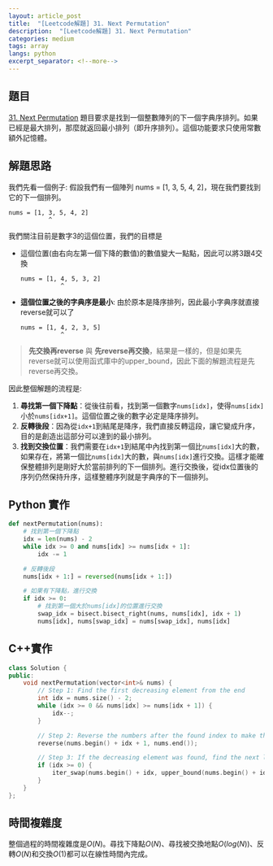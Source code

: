 ```yaml
---
layout: article_post
title:  "[Leetcode解題] 31. Next Permutation"
description:  "[Leetcode解題] 31. Next Permutation"
categories: medium
tags: array
langs: python
excerpt_separator: <!--more-->
---
```


## 題目
[31. Next Permutation](https://leetcode.com/problems/next-permutation/)
題目要求是找到一個整數陣列的下一個字典序排列。如果已經是最大排列，那麼就返回最小排列（即升序排列）。這個功能要求只使用常數額外記憶體。
<!--more-->
## 解題思路

我們先看一個例子: 假設我們有一個陣列 nums = [1, 3, 5, 4, 2]，現在我們要找到它的下一個排列。
```
nums = [1, 3, 5, 4, 2]
           ^
```
我們關注目前是數字3的這個位置，我們的目標是
- 這個位置(由右向左第一個下降的數值)的數值變大一點點，因此可以將3跟4交換
    ```
    nums = [1, 4, 5, 3, 2]
               ^
    ```
- **這個位置之後的字典序是最小**: 由於原本是降序排列，因此最小字典序就直接reverse就可以了
    ```
    nums = [1, 4, 2, 3, 5]
               ^
    ```
> **先交換再reverse** 與 **先reverse再交換**，結果是一樣的，但是如果先reverse就可以使用函式庫中的upper_bound，因此下面的解題流程是先reverse再交換。

因此整個解題的流程是:
1. **尋找第一個下降點**：從後往前看，找到第一個數字`nums[idx]`，使得`nums[idx]`小於`nums[idx+1]`。這個位置之後的數字必定是降序排列。
2. **反轉後段**：因為從`idx+1`到結尾是降序，我們直接反轉這段，讓它變成升序，目的是創造出這部分可以達到的最小排列。
3. **找到交換位置**：我們需要在`idx+1`到結尾中內找到第一個比`nums[idx]`大的數，如果存在，將第一個比`nums[idx]`大的數，與`nums[idx]`進行交換。這樣才能確保整體排列是剛好大於當前排列的下一個排列。進行交換後，從idx位置後的序列仍然保持升序，這樣整體序列就是字典序的下一個排列。

## Python 實作
```python
def nextPermutation(nums):
    # 找到第一個下降點
    idx = len(nums) - 2
    while idx >= 0 and nums[idx] >= nums[idx + 1]:
        idx -= 1

    # 反轉後段
    nums[idx + 1:] = reversed(nums[idx + 1:])

    # 如果有下降點，進行交換
    if idx >= 0:
        # 找到第一個大於nums[idx]的位置進行交換
        swap_idx = bisect.bisect_right(nums, nums[idx], idx + 1)
        nums[idx], nums[swap_idx] = nums[swap_idx], nums[idx]

```

## C++實作
```cpp
class Solution {
public:
    void nextPermutation(vector<int>& nums) {
        // Step 1: Find the first decreasing element from the end
        int idx = nums.size() - 2;
        while (idx >= 0 && nums[idx] >= nums[idx + 1]) {
            idx--;
        }

        // Step 2: Reverse the numbers after the found index to make them in ascending order
        reverse(nums.begin() + idx + 1, nums.end());

        // Step 3: If the decreasing element was found, find the next larger element to swap
        if (idx >= 0) {
            iter_swap(nums.begin() + idx, upper_bound(nums.begin() + idx + 1, nums.end(), nums[idx]));
        }
    }
};
```

## 時間複雜度
整個過程的時間複雜度是$O(N)$。尋找下降點$O(N)$、尋找被交換地點$O(log(N))$、反轉$O(N)$和交換$O(1)$都可以在線性時間內完成。